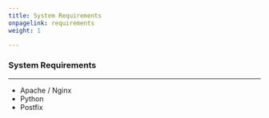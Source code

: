 ```yaml
---
title: System Requirements
onpagelink: requirements
weight: 1

---
```


### System Requirements
-------------------

- Apache / Nginx
- Python
- Postfix
 
